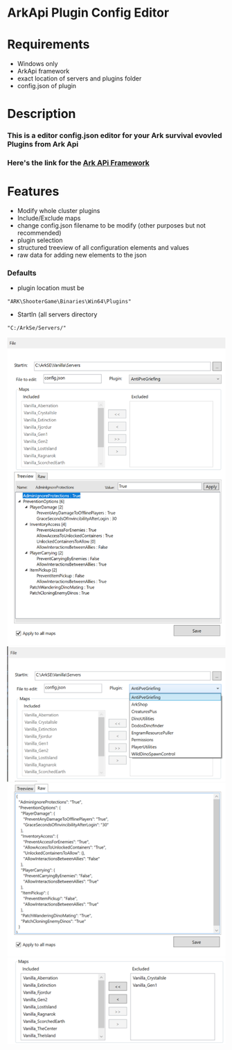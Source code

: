 # ArkApi Plugin Config Editor

# Requirements
- Windows only
- ArkApi framework 
- exact location of servers and plugins folder
- config.json of plugin

# Description
### This is a editor config.json editor for your Ark survival evovled Plugins from Ark Api
### Here's the link for the [Ark APi Framework](https://gameservershub.com/forums/resources/ark-server-api.12/)

# Features
- Modify whole cluster plugins
- Include/Exclude maps
- change config.json filename to be modify (other purposes but not recommended)
- plugin selection
- structured treeview of all configuration elements and values
- raw data for adding new elements to the json

### Defaults
- plugin location must be
```
"ARK\ShooterGame\Binaries\Win64\Plugins"
```
- StartIn (all servers directory
```
"C:/ArkSe/Servers/"
```
![Sample](/ss/ss1.png?raw=true)
![Plugin selection](/ss/ss2.png?raw=true)
![Raw data](/ss/ss3.png?raw=true)
![Maps](/ss/ss4.png?raw=true)
